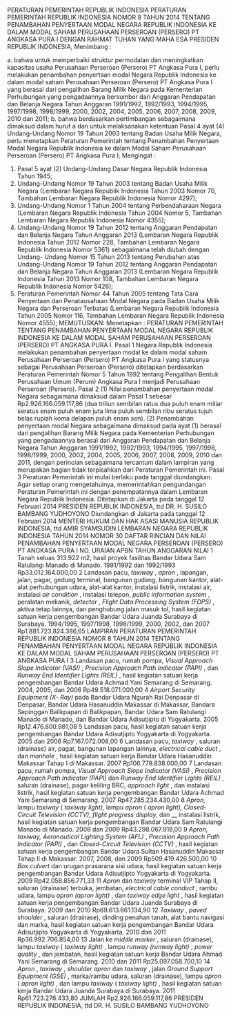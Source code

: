  PERATURAN PEMERINTAH REPUBLIK INDONESIA PERATURAN PEMERINTAH REPUBLIK INDONESIA NOMOR 8 TAHUN 2014 TENTANG PENAMBAHAN PENYERTAAN MODAL NEGARA REPUBLIK INDONESIA KE DALAM MODAL SAHAM PERUSAHAAN PERSEROAN (PERSERO) PT ANGKASA PURA I
DENGAN RAHMAT TUHAN YANG MAHA ESA PRESIDEN REPUBLIK INDONESIA,
Menimbang :

a. bahwa untuk memperbaiki struktur permodalan dan meningkatkan kapasitas usaha Perusahaan Perseroan (Persero) PT Angkasa Pura I, perlu melakukan penambahan penyertaan modal Negara Republik Indonesia ke dalam modal saham Perusahaan Perseroan (Persero) PT Angkasa Pura I yang berasal dari pengalihan Barang Milik Negara pada Kementerian Perhubungan yang pengadaannya bersumber dari Anggaran Pendapatan dan Belanja Negara Tahun Anggaran 1991/1992, 1992/1993, 1994/1995, 1997/1998, 1998/1999, 2000, 2002, 2004, 2005, 2006, 2007, 2008, 2009, 2010 dan 2011;
b. bahwa berdasarkan pertimbangan sebagaimana dimaksud dalam huruf a dan untuk melaksanakan ketentuan Pasal 4 ayat (4) Undang-Undang Nomor 19 Tahun 2003 tentang Badan Usaha Milik Negara, perlu menetapkan Peraturan Pemerintah tentang Penambahan Penyertaan Modal Negara Republik Indonesia ke dalam Modal Saham Perusahaan Perseroan (Persero) PT Angkasa Pura I;
Mengingat :

1. Pasal 5 ayat (2) Undang-Undang Dasar Negara Republik Indonesia Tahun 1945;
2. Undang-Undang Nomor 19 Tahun 2003 tentang Badan Usaha Milik Negara (Lembaran Negara Republik Indonesia Tahun 2003 Nomor 70, Tambahan Lembaran Negara Republik Indonesia Nomor 4297);
3. Undang-Undang Nomor 1 Tahun 2004 tentang Perbendaharaan Negara (Lembaran Negara Republik Indonesia Tahun 2004 Nomor 5, Tambahan Lembaran Negara Republik Indonesia Nomor 4355);
4. Undang-Undang Nomor 19 Tahun 2012 tentang Anggaran Pendapatan dan Belanja Negara Tahun Anggaran 2013 (Lembaran Negara Republik Indonesia Tahun 2012 Nomor 228, Tambahan Lembaran Negara Republik Indonesia Nomor 5361) sebagaimana telah diubah dengan Undang- Undang Nomor 15 Tahun 2013 tentang Perubahan atas Undang-Undang Nomor 19 Tahun 2012 tentang Anggaran Pendapatan dan Belanja Negara Tahun Anggaran 2013 (Lembaran Negara Republik Indonesia Tahun 2013 Nomor 108, Tambahan Lembaran Negara Republik Indonesia Nomor 5426);
5. Peraturan Pemerintah Nomor 44 Tahun 2005 tentang Tata Cara Penyertaan dan Penatausahaan Modal Negara pada Badan Usaha Milik Negara dan Perseroan Terbatas (Lembaran Negara Republik Indonesia Tahun 2005 Nomor 116, Tambahan Lembaran Negara Republik Indonesia Nomor 4555);
MEMUTUSKAN:
 Menetapkan : PERATURAN PEMERINTAH TENTANG PENAMBAHAN PENYERTAAN MODAL NEGARA REPUBLIK INDONESIA KE DALAM MODAL SAHAM PERUSAHAAN PERSEROAN (PERSERO) PT ANGKASA PURA I.
Pasal 1
Negara Republik Indonesia melakukan penambahan penyertaan modal ke dalam modal saham Perusahaan Perseroan (Persero) PT Angkasa Pura I yang statusnya sebagai Perusahaan Perseroan (Persero) ditetapkan berdasarkan Peraturan Pemerintah Nomor 5 Tahun 1992 tentang Pengalihan Bentuk Perusahaan Umum (Perum) Angkasa Pura I menjadi Perusahaan Perseroan (Persero).
Pasal 2
(1) Nilai penambahan penyertaan modal Negara sebagaimana dimaksud dalam Pasal 1 sebesar Rp2.926.166.059.117,86 (dua triliun sembilan ratus dua puluh enam miliar seratus enam puluh enam juta lima puluh sembilan ribu seratus tujuh belas rupiah koma delapan puluh enam sen).
(2) Penambahan penyertaan modal Negara sebagaimana dimaksud pada ayat (1) berasal dari pengalihan Barang Milik Negara pada Kementerian Perhubungan yang pengadaannya berasal dari Anggaran Pendapatan dan Belanja Negara Tahun Anggaran 1991/1992, 1992/1993, 1994/1995, 1997/1998, 1998/1999, 2000, 2002, 2004, 2005, 2006, 2007, 2008, 2009, 2010 dan 2011, dengan perincian sebagaimana tercantum dalam lampiran yang merupakan bagian tidak terpisahkan dari Peraturan Pemerintah ini.
Pasal 3
Peraturan Pemerintah ini mulai berlaku pada tanggal diundangkan.
Agar setiap orang mengetahuinya, memerintahkan pengundangan Peraturan Pemerintah ini dengan penempatannya dalam Lembaran Negara Republik Indonesia. Ditetapkan di Jakarta pada tanggal 12 Februari 2014 PRESIDEN REPUBLIK INDONESIA, ttd DR. H. SUSILO BAMBANG YUDHOYONO Diundangkan di Jakarta pada tanggal 12 Februari 2014 MENTERI HUKUM DAN HAK ASASI MANUSIA REPUBLIK INDONESIA, ttd AMIR SYAMSUDIN LEMBARAN NEGARA REPUBLIK INDONESIA TAHUN 2014 NOMOR 30 DAFTAR RINCIAN DAN NILAI PENAMBAHAN PENYERTAAN MODAL NEGARA PERSEROAN (PERSERO) PT ANGKASA PURA I NO. URAIAN APBN TAHUN ANGGARAN NILAI 1 Tanah seluas 313.922 m2, hasil proyek fasilitas Bandar Udara Sam Ratulangi Manado di Manado. 1991/1992 dan 1992/1993 Rp33.012.164.000,00 2 Landasan pacu, _taxiway_ , _apron_ , lapangan, jalan, pagar, gedung terminal, bangunan gudang, bangunan kantor, alat-alat perhubungan udara, alat-alat kantor, instalasi listrik, instalasi air, instalasi _air_ _condition_ , instalasi telepon, _public_ _information_ _system_ , peralatan mekanik, _detector_ , _Flight Data_ _Processing System_ _(FDPS)_ , aktiva tetap lainnya, dan penghubung jalan masuk tol, hasil kegiatan satuan kerja pengembangan Bandar Udara Juanda Surabaya di Surabaya. 1994/1995, 1997/1998, 1998/1999, 2000, 2002, dan 2007 Rp1.881.723.824.386,65 LAMPIRAN PERATURAN PEMERINTAH REPUBLIK INDONESIA NOMOR 8 TAHUN 2014 TENTANG PENAMBAHAN PENYERTAAN MODAL NEGARA REPUBLIK INDONESIA KE DALAM MODAL SAHAM PERUSAHAAN PERSEROAN (PERSERO) PT ANGKASA PURA I 3 Landasan pacu, rumah pompa, _Visual Approach Slope Indicator_ _(VASI)_ , _Precision Approach Path_ _Indicator (PAPI)_ , dan _Runway_ _End Identifier Lights (REIL)_ , hasil kegiatan satuan kerja pengembangan Bandar Udara Achmad Yani Semarang di Semarang. 2004, 2005, dan 2006 Rp49.518.071.000,00 4 _Airport Security Equipment (X-_ _Ray)_ pada Bandar Udara Ngurah Rai Denpasar di Denpasar, Bandar Udara Hasanuddin Makassar di Makassar, Bandara Sepinggan Balikpapan di Balikpapan, Bandar Udara Sam Ratulangi Manado di Manado, dan Bandar Udara Adisutjipto di Yogyakarta. 2005 Rp12.476.800.981,08 5 Landasan pacu, hasil kegiatan satuan kerja pengembangan Bandar Udara Adisutjipto Yogyakarta di Yogyakarta. 2005 dan 2006 Rp7.167.072.008,00 6 Landasan pacu, _taxiway_ , saluran (drainase) air, pagar, bangunan lapangan lainnya, _electrical_ _cable_ _duct_ , dan _manhole_ , hasil kegiatan satuan kerja Bandar Udara Hasanuddin Makassar Tahap I di Makassar. 2007 Rp106.779.838.000,00 7 Landasan pacu, rumah pompa, _Visual Approach Slope Indicator_ _(VASI)_ , _Precision Approach Path_ _Indicator (PAPI)_ dan _Runway End_ _Identifier Lights (REIL)_ , saluran (drainase), pagar keliling BRC, _approach light_ , dan instalasi listrik, hasil kegiatan satuan kerja pengembangan Bandar Udara Achmad Yani Semarang di Semarang. 2007 Rp47.285.234.430,00 8 _Apron,_ lampu _taxiway_ ( _taxiway_ _light),_ lampu _apron_ ( _apron light),_ _Closed-Circuit Television (CCTV),_ _flight_ _progress_ _display,_ dan __ instalasi listrik, hasil kegiatan satuan kerja pengembangan Bandar Udara Sam Ratulangi Manado di Manado. 2008 dan 2009 Rp43.298.067.918,00 9 _Apron,_ _taxiway,_ _Aeronautical_ _Lighting System (AFL)_ , _Precision_ _Approach Path Indicator (PAPI)_ , dan _Closed-Circuit_ _Television_ _(CCTV)_ , hasil kegiatan satuan kerja pengembangan Bandar Udara Sultan Hasanuddin Makassar Tahap II di Makassar. 2007, 2008, dan 2009 Rp509.419.426.500,00 10 _Box_ _culvert_ dan urugan prasarana sisi udara, hasil kegiatan satuan kerja pengembangan Bandar Udara Adisutjipto Yogyakarta di Yogyakarta. 2009 Rp42.058.856.771,33 11 _Apron_ dan _taxiway_ terminal VIP Tahap II, saluran (drainase) terbuka, jembatan, _electrical_ _cable conduct_ , rambu udara, lampu _apron_ _(apron light)_ , dan _taxiway_ _edge_ _light_ , hasil kegiatan satuan kerja pengembangan Bandar Udara Juanda Surabaya di Surabaya. 2009 dan 2010 Rp69.613.661.134,90 12 _Taxiway_ , _paved_ _shoulder_ , saluran (drainase), dinding penahan tanah, alat bantu navigasi dan marka, hasil kegiatan satuan kerja pengembangan Bandar Udara Adisutjipto Yogyakarta di Yogyakarta. 2010 dan 2011 Rp36.992.706.854,00 13 Jalan ke _middle marker_ , saluran (drainase), lampu _taxiway_ ( _taxiway light)_ , lampu _runway_ _(runway light)_ , _power quality_ , dan jembatan, hasil kegiatan satuan kerja Bandar Udara Ahmad Yani Semarang di Semarang. 2010 dan 2011 Rp25.097.058.700,10 14 _Apron_ , _taxiway_ , _shoulder apron_ dan _taxiway_ , jalan _Ground_ _Support_ _Equipment_ _(GSE)_ , marka/rambu udara, saluran (drainase), lampu _apron_ ( _apron_ _light)_ , dan lampu _taxiway_ ( _taxiway light)_ , hasil kegiatan satuan kerja Bandar Udara Juanda Surabaya di Surabaya. 2011 Rp61.723.276.433,80 JUMLAH Rp2.926.166.059.117,86 PRESIDEN REPUBLIK INDONESIA, ttd DR. H. SUSILO BAMBANG YUDHOYONO